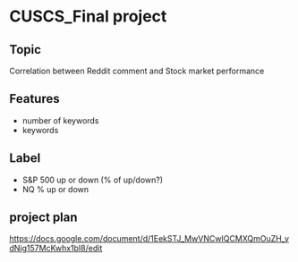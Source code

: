 # CUSCS_Final project

## Topic
Correlation between Reddit comment and Stock market performance

## Features
- number of keywords
- keywords

## Label
- S&P 500 up or down (% of up/down?)
- NQ % up or down

## project plan 
https://docs.google.com/document/d/1EekSTJ_MwVNCwIQCMXQmOuZH_ydNjg157McKwhx1bI8/edit
